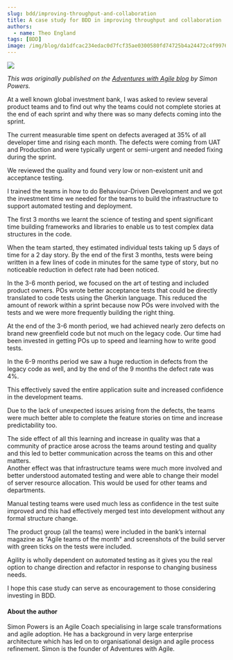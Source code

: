 ```yaml
---
slug: bdd/improving-throughput-and-collaboration
title: A case study for BDD in improving throughput and collaboration
authors:
  - name: Theo England
tags: [BDD]
image: /img/blog/da1dfcac234edac0d7fcf35ae0300580fd74725b4a24472c4f99761c2369afe3.jpg
---
```


![](/img/blog/da1dfcac234edac0d7fcf35ae0300580fd74725b4a24472c4f99761c2369afe3.jpg)

_This was originally published on the [Adventures with Agile blog](https://www.adventureswithagile.com/2015/08/27/a-case-study-for-bdd-in-improving-throughput-and-collaboration/) by Simon Powers._

At a well known global investment bank, I was asked to review several product teams and to find out why the teams could not complete stories at the end of each sprint and why there was so many defects coming into the sprint.

<!-- truncate -->

The current measurable time spent on defects averaged at 35% of all developer time and rising each month. The defects were coming from UAT and Production and were typically urgent or semi-urgent and needed fixing during the sprint.

We reviewed the quality and found very low or non-existent unit and acceptance testing.

I trained the teams in how to do Behaviour-Driven Development and we got the investment time we needed for the teams to build the infrastructure to support automated testing and deployment.

The first 3 months we learnt the science of testing and spent significant time building frameworks and libraries to enable us to test complex data structures in the code.

When the team started, they estimated individual tests taking up 5 days of time for a 2 day story. By the end of the first 3 months, tests were being written in a few lines of code in minutes for the same type of story, but no noticeable reduction in defect rate had been noticed.

In the 3-6 month period, we focused on the art of testing and included product owners. POs wrote better acceptance tests that could be directly translated to code tests using the Gherkin language. This reduced the amount of rework within a sprint because now POs were involved with the tests and we were more frequently building the right thing.

At the end of the 3-6 month period, we had achieved nearly zero defects on brand new greenfield code but not much on the legacy code. Our time had been invested in getting POs up to speed and learning how to write good tests.

In the 6-9 months period we saw a huge reduction in defects from the legacy code as well, and by the end of the 9 months the defect rate was 4%.

This effectively saved the entire application suite and increased confidence in the development teams.

Due to the lack of unexpected issues arising from the defects, the teams were much better able to complete the feature stories on time and increase predictability too.

The side effect of all this learning and increase in quality was that a community of practice arose across the teams around testing and quality and this led to better communication across the teams on this and other matters.  
Another effect was that infrastructure teams were much more involved and better understood automated testing and were able to change their model of server resource allocation. This would be used for other teams and departments.

Manual testing teams were used much less as confidence in the test suite improved and this had effectively merged test into development without any formal structure change.

The product group (all the teams) were included in the bank’s internal magazine as "Agile teams of the month" and screenshots of the build server with green ticks on the tests were included.

Agility is wholly dependent on automated testing as it gives you the real option to change direction and refactor in response to changing business needs.

I hope this case study can serve as encouragement to those considering investing in BDD.

#### About the author

Simon Powers is an Agile Coach specialising in large scale transformations and agile adoption. He has a background in very large enterprise architecture which has led on to organisational design and agile process refinement. Simon is the founder of Adventures with Agile.